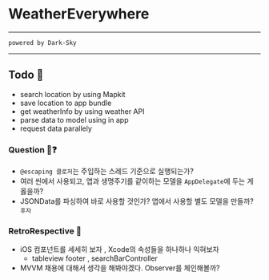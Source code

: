# WeatherEverywhere
---
`powered by Dark-Sky`

---

## Todo 🎯
 - search location by using Mapkit
 - save location to app bundle
 - get weatherInfo by using weather API
 - parse data to model using in app
 - request data parallely

### Question 🧐❓
 - `@escaping 클로저`는 주입하는 스레드 기준으로 실행되는가?
 - 여러 씬에서 사용되고, 앱과 생명주기를 같이하는 모델을 `AppDelegate`에 두는 게 옳을까?
 -  JSONData를 파싱하여 바로 사용할 것인가? 앱에서 사용할 별도 모델을 만들까? `후자`


### RetroRespective 💬
 - iOS 컴포넌트를 세세히 보자 , Xcode의 속성들을 하나하나 익혀보자
   - tableview footer , searchBarController
 - MVVM 채용에 대해서 생각을 해봐야겠다. Observer를 체인해볼까?
 